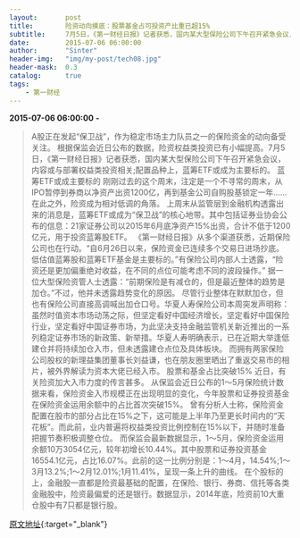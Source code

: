 ```yaml
---
layout:       post
title:        险资动向摸底：股票基金占可投资产比重已超15%
subtitle:     7月5日，《第一财经日报》记者获悉，国内某大型保险公司下午召开紧急会议，内容或与部署权益类投资相关；配置品种上，蓝筹ETF或成为主要标的。
date:         2015-07-06 06:00:00
author:       "Sinter"
header-img:   "img/my-post/tech08.jpg"
header-mask:  0.3
catalog:      true
tags:
    - 第一财经
---
```


**2015-07-06 06:00:00**  **-**

> A股正在发起“保卫战”，作为稳定市场主力队员之一的保险资金的动向备受关注。
根据保监会近日公布的数据，险资权益类投资已有小幅提高。7月5日，《第一财经日报》记者获悉，国内某大型保险公司下午召开紧急会议，内容或与部署权益类投资相关;配置品种上，蓝筹ETF或成为主要标的。
蓝筹ETF或成主要标的
刚刚过去的这个周末，注定是一个不寻常的周末，从IPO暂停到券商以净资产出资1200亿，再到基金公司自购股基锁定一年……在此之外，险资成为相对低调的角落。
上周末从监管层到金融机构透露出来的消息是，蓝筹ETF或成为“保卫战”的核心地带。其中包括证券业协会公布的信息：21家证券公司以2015年6月底净资产15%出资，合计不低于1200亿元，用于投资蓝筹股ETF。
《第一财经日报》从多个渠道获悉，近期保险公司也在行动。“自6月26日以来，保险资金已连续多个交易日进场抄底。低估值蓝筹股和蓝筹ETF基金是主要标的。”有保险公司内部人士透露，“险资还是更加偏重绝对收益，在不同的点位可能考虑不同的波段操作。”
据一位大型保险资管人士透露：“前期保险是有减仓的，但是最近整体的趋势是加仓。”不过，他并未透露趋势变化的原因。
尽管行业整体在默默加仓，但也有保险公司直接高调喊出加仓口号。华夏人寿保险公司本周突发声明称：虽然时值资本市场动荡之际，但坚定看好中国经济增长，坚定看好中国保险行业，坚定看好中国证券市场，为此坚决支持金融监管机关新近推出的一系列稳定证券市场的新政策、新举措。华夏人寿明确表示，已在近期大举逢低建仓并将持续加仓入市，但未透露建仓点位及具体板块。
而拥有两家保险公司股权的新理益集团董事长刘益谦，也在朋友圈里晒出了重返交易市的相片，被外界解读为资本大佬已经入市。
股票和基金占比突破15%
近日，有关险资加大入市力度的传言甚多。
从保监会近日公布的1～5月保险统计数据来看，保险资金入市规模正在出现明显的变化，今年股票和证券投资基金在保险资金运用余额中的占比首次突破15%。
曾有分析人士称，保险资金配置在股市的部分占比在15%之下，这可能是上半年乃至更长时间内的“天花板”。而此前，业内普遍将权益类投资比例控制在15%以下，并随时准备把握节奏积极调整仓位。
而保监会最新数据显示，1～5月，保险资金运用余额10万3054亿元，较年初增长10.44%。其中股票和证券投资基金16554.1亿元，占比16.07%。此前的这一比例分别是：1～4月，14.54%;1～3月13.2%;1～2月12.01%;1月11.41%，呈现一条上升的曲线。
在个股标的上，金融股一直都是险资最基础的配置，在保险、银行、券商、信托等各类金融股中，险资最偏爱的还是银行。数据显示，2014年底，险资前10大重仓股中有7只都是银行股。


[原文地址](http://www.yicai.com/news/4641111.html){:target="_blank"}


